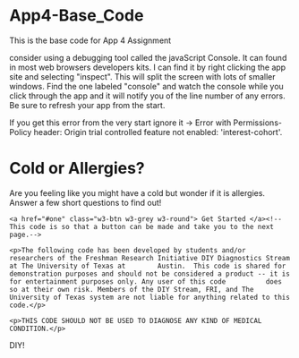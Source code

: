 # App4-Base_Code
This is the base code for App 4 Assignment


consider using a debugging tool called the javaScript Console. It can found in most web browsers developers kits. I can find it by right clicking the app
site and selecting "inspect". This will split the screen with lots of smaller windows. Find the one labeled "console" and watch the console while you
click through the app and it will notify you of the line number of any errors. Be sure to refresh your app from the start. 

If you get this error from the very start ignore it -> Error with Permissions-Policy header: Origin trial controlled feature not enabled: 'interest-cohort'.
  <head> 
      <title>Hello World</title>  
      <meta name="viewport" content="width=device-width, initial-scale=1">
      <meta name="apple-mobile-web-app-capable" content="yes">
      <link rel="stylesheet" href="w3.css">
      <link rel="stylesheet" href="w3-colors-flat.css">
   </head> 


<script>
        var flu_count = 0;//this is the code for establishing the variable of flu.//
        var strep_count = 0;//This code if for establishing the variable of strep.//
//The below functions are to be able to count the number of answers that contribute to flu or strep.//

        function fluAdd(){//changed to fluAdd so that the answers corresponding to flu will add up as a total later//
	    allergy_count = allergy_count + 1;
        }

        function strepAdd(){//changed to strepAdd so that the answers corresponding to strep will add up as a total later//
            cold_count = cold_count + 1;
        }
	
	function result(){
		var allergyPercent = (allergy_count/4)*100;//this is for calculating percent allergy by dividng by the four total questions, and multiplying this by 100.//
		var coldPercent = (cold_count/4)*100;//this is for calulating percent cold, using the same method above//
		var result = document.getElementById("five");//this is so that it replaces the results test final page with the resulting pprobablities.//
		result.innerHTML = "Probability it is allergies =" + allergyPercent + "<br> Probability it is a cold =" + coldPercent;
	}
	//I inserted this line above to showcase the percent allergy and the percent chance of cold.//
	//At first, I had the code above below the other codes for creating the other pages, but that didn't work. So, I moved it here.//
	//It still didn't work, so I tried changed the ID page to five instead of "results" and also adjusted the spacings.//
	//I just moved this entire code on the top above the script; after I moved it, I also adujusted my spacing of the var allergy percent, and it finally produced the results page and the percentages I needed.//
//After all of this, I realized I needed to make sure my ID references on the results page matched the page ID before it//
  </script>

<!--this part of the code below is to set up the pages in the app and sets the website up so that it will show pages within the html body.--> 

<style>	
.body {
     margin: 0em;
}

.page {
    width: 100vw;
    height: 100vh;
    position: fixed;
    top: 0;
    left: -100vw;
    overflow-y: auto;
    z-index: 0;
    background-color: hsl(0,0%,100%);
}

  .page:target {
    left: 0vw;
    z-index: 1;
}
</style>

<body>
<div id="header" class="w3-container w3-flat-carrot">
	<h1>Cold or Allergies?</h1>
</div>
	
<div id="content" class="w3-container">
	<p>Are you feeling like you might have a cold but wonder if it is allergies. Answer a few short questions to find out!</p>
	
	<a href="#one" class="w3-btn w3-grey w3-round"> Get Started </a><!--This code is so that a button can be made and take you to the next page.-->
	
	<p>The following code has been developed by students and/or researchers of the Freshman Research Initiative DIY Diagnostics Stream at The University of Texas at 		Austin.  This code is shared for demonstration purposes and should not be considered a product -- it is for entertainment purposes only. Any user of this code 			does so at their own risk. Members of the DIY Stream, FRI, and The University of Texas system are not liable for anything related to this code.</p>
 	
	<p>THIS CODE SHOULD NOT BE USED TO DIAGNOSE ANY KIND OF MEDICAL CONDITION.</p>

<div class="page" id="one">
	<div id="header" class="w3-container w3-flat-carrot"><!--these are in every question for dividing between the pages and headers-->
		<h1>Question 1</h1>
	</div>
	
    	<div id="content" class="w3-container">
        <p>Are your eyes watery or itchy?</p>  
	<a href="#two" onclick="allergyAdd();" class="w3-btn w3-black">Yes</a><!--This code and the one below is so that a button can be pressed and take you to the next page with matching IDs. It also adds to the total count of questions.-->
	<a href="#two" onclick="coldAdd();" class="w3-btn w3-black">No</a>
    	</div><!--/content-->
</div>

<div class="page" id="two"><!--This part is to identify the page as page two so that the button from page one can be directed to page two.-->
	<div class="w3-container w3-flat-carrot">
		<h1>Question 2</h1>
	</div>
	
	<div id="content" class="w3-container">
		<p>Do you have a fever?</p>
		<a href="#three" onclick="coldAdd();" class="w3-btn w3-black">Yes</a><!--created button to take patient to next question three-->
		<a href="#three" onclick="AllergyAdd();" class="w3-btn w3-black">No</a>
	</div><!--/content-->
</div>	

<div class="page" id="three">
	<div class="w3-container w3-flat-carrot">
		<h1>Question 3</h1>
	</div>
	
	<div id="content" class="w3-container">
		<p>Do you have a sore throat?</p>
		<a href="#four" onclick="coldAdd();" class="w3-btn w3-black">Yes</a><!--created button to take patient to next question four-->
		<a href="#four" onclick="allergyAdd();" class="w3-btn w3-black">No</a>
	</div><!--/I changed each page so that it could go onto the next page. I added this next to the hashtag.-->
</div>	

<div class="page" id="four">
	<div class="w3-container w3-flat-carrot">
		<h1>Question 4</h1>
	</div>
	
	<div id="content" class="w3-container">
		<p>Are youre symptoms seasonal or chronic?</p>
		<a href="#five" onclick="allergyAdd();" class="w3-btn w3-black">Yes</a><!--created button to take pateint to next question five-->
		<a href="#five" onclick="coldAdd();" class="w3-btn w3-black">No</a>
	        </div>
</div>

<div class="page" id="five"><!--This is just the results page so I just added a results button that would jump to final caculations for results.-->
	<div id="content" class="w3-container">
		<button class="w3-btn w3-black" onclick="result();"> Results </button><!--results button here to go to results page-->
		<p id="result"></p>
	</div>
</div>		
<!--I added this page five and made sure there was a button to make it jump to the results page-->
<footer class="w3-bottom w3-container w3-flat-carrot">
	<p>DIY!</p>
</footer>

</body>
</html>
